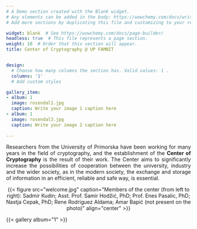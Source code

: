 ```yaml
---
# A Demo section created with the Blank widget.
# Any elements can be added in the body: https://wowchemy.com/docs/writing-markdown-latex/
# Add more sections by duplicating this file and customizing to your requirements.

widget: blank  # See https://wowchemy.com/docs/page-builder/
headless: true  # This file represents a page section.
weight: 10  # Order that this section will appear.
title: Center of Cryptography @ UP FAMNIT


design:
  # Choose how many columns the section has. Valid values: 1 .
  columns: '1'
  # Add custom styles

gallery_item:
- album: 1
  image: rosendal1.jpg
  caption: Write your image 1 caption here
- album: 1
  image: rosendal3.jpg
  caption: Write your image 2 caption here
  
---
```


<html>
<body>

<p style="text-align:justify;">Researchers from the University of Primorska have been working for many years in the field of cryptography, and the establishment of the <b>Center of Cryptography</b> is the result of their work. The Center aims to significantly increase the possibilities of cooperation between the university, industry and the wider society, as in the modern society, the exchange and storage of information in an efficient, reliable and safe way, is essential.</p>
</body>
</html>

<center>{{< figure src="welcome.jpg" caption="Members of the center (from left to right): Sadmir Kudin; Asst. Prof. Samir Hodžić, PhD; Prof. Enes Pasalic, PhD; Nastja Cepak, PhD; Rene Rodriguez Aldama; Amar Bapić (not present on the photo)" align="center" >}}</center>

{{< gallery album="1" >}}